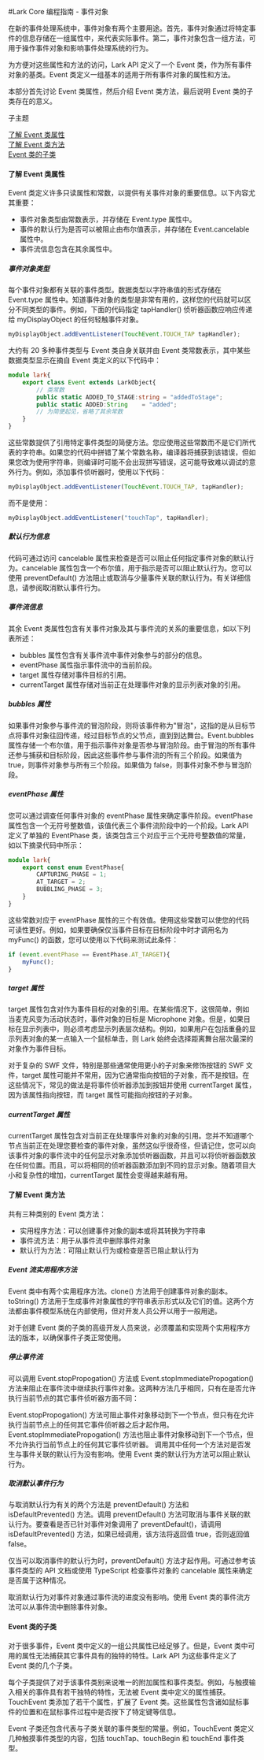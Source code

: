 #Lark Core 编程指南 - 事件对象

在新的事件处理系统中，事件对象有两个主要用途。首先，事件对象通过将特定事件的信息存储在一组属性中，来代表实际事件。第二，事件对象包含一组方法，可用于操作事件对象和影响事件处理系统的行为。

为方便对这些属性和方法的访问，Lark API 定义了一个 Event 类，作为所有事件对象的基类。Event 类定义一组基本的适用于所有事件对象的属性和方法。

本部分首先讨论 Event 类属性，然后介绍 Event 类方法，最后说明 Event 类的子类存在的意义。

子主题

[了解 Event 类属性](#event-props)   
[了解 Event 类方法](#event-methods)    
[Event 类的子类](#event-subclass)     

<a name="event-props"/>

#### 了解 Event 类属性
Event 类定义许多只读属性和常数，以提供有关事件对象的重要信息。以下内容尤其重要：

* 事件对象类型由常数表示，并存储在 Event.type 属性中。
* 事件的默认行为是否可以被阻止由布尔值表示，并存储在 Event.cancelable 属性中。
* 事件流信息包含在其余属性中。

##### 事件对象类型
每个事件对象都有关联的事件类型。数据类型以字符串值的形式存储在 Event.type 属性中。知道事件对象的类型是非常有用的，这样您的代码就可以区分不同类型的事件。例如，下面的代码指定 tapHandler() 侦听器函数应响应传递给 myDisplayObject 的任何轻触事件对象。
``` TypeScript
myDisplayObject.addEventListener(TouchEvent.TOUCH_TAP tapHandler);
```

大约有 20 多种事件类型与 Event 类自身关联并由 Event 类常数表示，其中某些数据类型显示在摘自 Event 类定义的以下代码中：
``` TypeScript
module lark{
    export class Event extends LarkObject{
        // 类常数
        public static ADDED_TO_STAGE:string = "addedToStage";
        public static ADDED:String    = "added";
        // 为简便起见，省略了其余常数
    }
}
```

这些常数提供了引用特定事件类型的简便方法。您应使用这些常数而不是它们所代表的字符串。如果您的代码中拼错了某个常数名称，编译器将捕获到该错误，但如果您改为使用字符串，则编译时可能不会出现拼写错误，这可能导致难以调试的意外行为。例如，添加事件侦听器时，使用以下代码：
``` TypeScript
myDisplayObject.addEventListener(TouchEvent.TOUCH_TAP, tapHandler);
```

而不是使用：
``` TypeScript
myDisplayObject.addEventListener("touchTap", tapHandler);
```

##### 默认行为信息
代码可通过访问 cancelable 属性来检查是否可以阻止任何指定事件对象的默认行为。cancelable 属性包含一个布尔值，用于指示是否可以阻止默认行为。您可以使用 preventDefault() 方法阻止或取消与少量事件关联的默认行为。有关详细信息，请参阅取消默认事件行为。

##### 事件流信息
其余 Event 类属性包含有关事件对象及其与事件流的关系的重要信息，如以下列表所述：

* bubbles 属性包含有关事件流中事件对象参与的部分的信息。
* eventPhase 属性指示事件流中的当前阶段。
* target 属性存储对事件目标的引用。
* currentTarget 属性存储对当前正在处理事件对象的显示列表对象的引用。

##### bubbles 属性
如果事件对象参与事件流的冒泡阶段，则将该事件称为"冒泡"，这指的是从目标节点将事件对象往回传递，经过目标节点的父节点，直到到达舞台。Event.bubbles 属性存储一个布尔值，用于指示事件对象是否参与冒泡阶段。由于冒泡的所有事件还参与捕获和目标阶段，因此这些事件参与事件流的所有三个阶段。如果值为 true，则事件对象参与所有三个阶段。如果值为 false，则事件对象不参与冒泡阶段。

##### eventPhase 属性
您可以通过调查任何事件对象的 eventPhase 属性来确定事件阶段。eventPhase 属性包含一个无符号整数值，该值代表三个事件流阶段中的一个阶段。Lark API 定义了单独的 EventPhase 类，该类包含三个对应于三个无符号整数值的常量，如以下摘录代码中所示：
``` TypeScript
module lark{
    export const enum EventPhase{
        CAPTURING_PHASE = 1;
        AT_TARGET = 2;
        BUBBLING_PHASE = 3;
    }
}
```

这些常数对应于 eventPhase 属性的三个有效值。使用这些常数可以使您的代码可读性更好。例如，如果要确保仅当事件目标在目标阶段中时才调用名为 myFunc() 的函数，您可以使用以下代码来测试此条件：
``` TypeScript
if (event.eventPhase == EventPhase.AT_TARGET){
    myFunc();
}
```

##### target 属性
target 属性包含对作为事件目标的对象的引用。在某些情况下，这很简单，例如当麦克风变为活动状态时，事件对象的目标是 Microphone 对象。但是，如果目标在显示列表中，则必须考虑显示列表层次结构。例如，如果用户在包括重叠的显示列表对象的某一点输入一个鼠标单击，则 Lark 始终会选择距离舞台层次最深的对象作为事件目标。

对于复杂的 SWF 文件，特别是那些通常使用更小的子对象来修饰按钮的 SWF 文件，target 属性可能并不常用，因为它通常指向按钮的子对象，而不是按钮。在这些情况下，常见的做法是将事件侦听器添加到按钮并使用 currentTarget 属性，因为该属性指向按钮，而 target 属性可能指向按钮的子对象。

##### currentTarget 属性
currentTarget 属性包含对当前正在处理事件对象的对象的引用。您并不知道哪个节点当前正在处理您要检查的事件对象，虽然这似乎很奇怪，但请记住，您可以向该事件对象的事件流中的任何显示对象添加侦听器函数，并且可以将侦听器函数放在任何位置。而且，可以将相同的侦听器函数添加到不同的显示对象。随着项目大小和复杂性的增加，currentTarget 属性会变得越来越有用。


<a name="event-methods"/>

#### 了解 Event 类方法
共有三种类别的 Event 类方法：

* 实用程序方法：可以创建事件对象的副本或将其转换为字符串
* 事件流方法：用于从事件流中删除事件对象
* 默认行为方法：可阻止默认行为或检查是否已阻止默认行为
##### Event 流实用程序方法
Event 类中有两个实用程序方法。clone() 方法用于创建事件对象的副本。toString() 方法用于生成事件对象属性的字符串表示形式以及它们的值。这两个方法都由事件模型系统在内部使用，但对开发人员公开以用于一般用途。

对于创建 Event 类的子类的高级开发人员来说，必须覆盖和实现两个实用程序方法的版本，以确保事件子类正常使用。

##### 停止事件流
可以调用 Event.stopPropogation() 方法或 Event.stopImmediatePropogation() 方法来阻止在事件流中继续执行事件对象。这两种方法几乎相同，只有在是否允许执行当前节点的其它事件侦听器方面不同：

Event.stopPropogation() 方法可阻止事件对象移动到下一个节点，但只有在允许执行当前节点上的任何其它事件侦听器之后才起作用。
Event.stopImmediatePropogation() 方法也阻止事件对象移动到下一个节点，但不允许执行当前节点上的任何其它事件侦听器。
调用其中任何一个方法对是否发生与事件关联的默认行为没有影响。使用 Event 类的默认行为方法可以阻止默认行为。

##### 取消默认事件行为
与取消默认行为有关的两个方法是 preventDefault() 方法和 isDefaultPrevented() 方法。调用 preventDefault() 方法可取消与事件关联的默认行为。要查看是否已针对事件对象调用了 preventDefault()，请调用 isDefaultPrevented() 方法，如果已经调用，该方法将返回值 true，否则返回值 false。

仅当可以取消事件的默认行为时，preventDefault() 方法才起作用。可通过参考该事件类型的 API 文档或使用 TypeScript 检查事件对象的 cancelable 属性来确定是否属于这种情况。

取消默认行为对事件对象通过事件流的进度没有影响。使用 Event 类的事件流方法可以从事件流中删除事件对象。

<a name="event-subclass"/>

#### Event 类的子类
对于很多事件，Event 类中定义的一组公共属性已经足够了。但是，Event 类中可用的属性无法捕获其它事件具有的独特的特性。Lark API 为这些事件定义了 Event 类的几个子类。

每个子类提供了对于该事件类别来说唯一的附加属性和事件类型。例如，与触摸输入相关的事件具有若干独特的特性，无法被 Event 类中定义的属性捕获。TouchEvent 类添加了若干个属性，扩展了 Event 类。这些属性包含诸如鼠标事件的位置和在鼠标事件过程中是否按下了特定键等信息。

Event 子类还包含代表与子类关联的事件类型的常量。例如，TouchEvent 类定义几种触摸事件类型的内容，包括 touchTap、touchBegin 和 touchEnd 事件类型。
<!--[?]创建 Event 子类时，您必须覆盖 clone() 和 toString() 方法才能提供子类所特有的功能。-->


